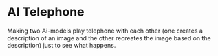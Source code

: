 # AI Telephone
Making two Ai-models play telephone with each other (one creates a description of an image and the other recreates the image based on the description) just to see what happens.